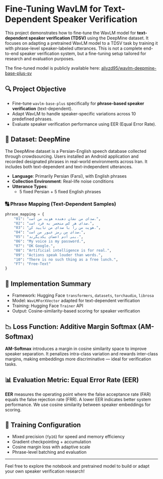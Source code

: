 # Fine-Tuning WavLM for Text-Dependent Speaker Verification

This project demonstrates how to fine-tune the WavLM model for **text-dependent speaker verification (TDSV)** using the DeepMine dataset. It focuses on adapting a pretrained WavLM model to a TDSV task by training it with phrase-level speaker-labeled utterances. This is not a complete end-to-end speaker verification system, but a fine-tuning setup tailored for research and evaluation purposes.

The fine-tuned model is publicly available here: [aliyzd95/wavlm-deepmine-base-plus-sv](https://huggingface.co/aliyzd95/wavlm-deepmine-base-plus-sv)

## 🔍 Project Objective
- Fine-tune `wavlm-base-plus` specifically for **phrase-based speaker verification** (text-dependent).
- Adapt WavLM to handle speaker-specific variations across 10 predefined phrases.
- Evaluate speaker verification performance using EER (Equal Error Rate).

## 📂 Dataset: DeepMine
The DeepMine dataset is a Persian-English speech database collected through crowdsourcing. Users installed an Android application and recorded designated phrases in real-world environments across Iran. It includes both text-dependent and text-independent utterances.

- **Language**: Primarily Persian (Farsi), with English phrases
- **Collection Environment**: Real-life noise conditions
- **Utterance Types**:
  - 5 fixed Persian + 5 fixed English phrases
### 🔠 Phrase Mapping (Text-Dependent Samples)
```python
phrase_mapping = {
    "01": "صدای من نشان دهنده هویت من است.",
    "02": "صدای هر کس منحصر به فرد است.",
    "03": "هویت من را با صدای من تایید کن.",
    "04": "صدای من رمز عبور من است.",
    "05": "بنی آدم اعضای یکدیگرند.",
    "06": "My voice is my password.",
    "07": "OK Google.",
    "08": "Artificial intelligence is for real.",
    "09": "Actions speak louder than words.",
    "10": "There is no such thing as a free lunch.",
    "FT": "Free-Text"
}
```


## 🚀 Implementation Summary
- Framework: Hugging Face `transformers`, `datasets`, `torchaudio`, `librosa`
- Model: `WavLMForXVector` adapted for text-dependent verification
- Training: Hugging Face `Trainer` API
- Output: Cosine-similarity-based scoring for speaker verification

## 📉 Loss Function: Additive Margin Softmax (AM-Softmax)
**AM-Softmax** introduces a margin in cosine similarity space to improve speaker separation. It penalizes intra-class variation and rewards inter-class margins, making embeddings more discriminative — ideal for verification tasks.

## 📊 Evaluation Metric: Equal Error Rate (EER)
**EER** measures the operating point where the false acceptance rate (FAR) equals the false rejection rate (FRR). A lower EER indicates better system performance. We use cosine similarity between speaker embeddings for scoring.

## 🧠 Training Configuration
- Mixed precision (`fp16`) for speed and memory efficiency
- Gradient checkpointing + accumulation
- Cosine margin loss with adaptive scale
- Phrase-level batching and evaluation
---
Feel free to explore the notebook and pretrained model to build or adapt your own speaker verification research!
